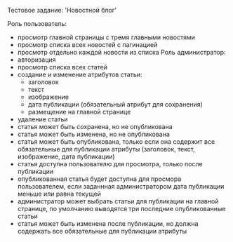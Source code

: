 Тестовое задание: 'Новостной блог'

Роль пользователь:
  - просмотр главной страницы с тремя главными новостями
  - просмотр списка всех новостей с пагинацией
  - просмотр отдельно каждой новости из списка
Роль администратор:
  - авторизация
  - просмотр списка всех статей
  - создание и изменение атрибутов статьи:
    - заголовок
    - текст
    - изображение
    - дата публикации (обязательный атрибут для сохранения)
    - размещение на главной странице
  - удаление статьи
  - статья может быть сохранена, но не опубликована
  - статья может быть изменена, но не опубликована
  - статья может быть опубликована, только если она содержит все обязательные для публикации атрибуты (заголовок, текст, изображение, дата публикации)
  - статья доступна пользователю для просмотра, только после публикации
  - опубликованная статья будет доступна для просмора пользователем, если заданнная администратором дата публикации меньше или равна текущей
  - администратор может выбрать статьи для публикации на главной странице, по умолчанию выводятся три последние опубликованные статьи
  - статья может быть изменена после публикации, но должна содержать все обязательные для публикации атрибуты
